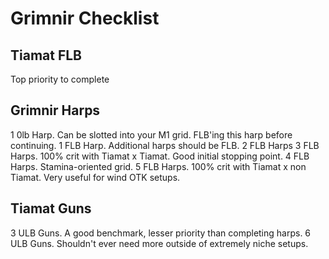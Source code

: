 # Grimnir Checklist
## Tiamat FLB
Top priority to complete
## Grimnir Harps
1 0lb Harp. Can be slotted into your M1 grid. FLB'ing this harp before continuing.
1 FLB Harp. Additional harps should be FLB.
2 FLB Harps
3 FLB Harps. 100% crit with Tiamat x Tiamat. Good initial stopping point.
4 FLB Harps. Stamina-oriented grid.
5 FLB Harps. 100% crit with Tiamat x non Tiamat. Very useful for wind OTK setups.
## Tiamat Guns
3 ULB Guns. A good benchmark, lesser priority than completing harps.
6 ULB Guns. Shouldn't ever need more outside of extremely niche setups.

